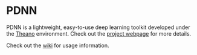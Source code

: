 PDNN
====

PDNN is a lightweight, easy-to-use deep learning toolkit developed under the [Theano](http://deeplearning.net/software/theano) environment. Check out the [project webpage](http://www.cs.cmu.edu/~ymiao/pdnntk.html) for more details.

Check out the [wiki](https://github.com/yajiemiao/pdnn/wiki) for usage information.
